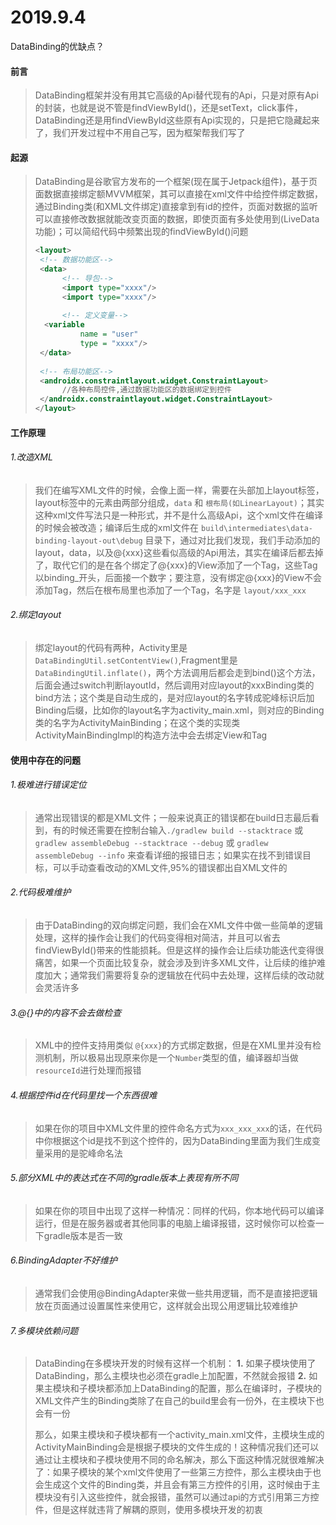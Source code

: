 # 2019.9.4
DataBinding的优缺点？

#### 前言
> DataBinding框架并没有用其它高级的Api替代现有的Api，只是对原有Api的封装，也就是说不管是findViewById()，还是setText，click事件，DataBinding还是用findViewById这些原有Api实现的，只是把它隐藏起来了，我们开发过程中不用自己写，因为框架帮我们写了
> 

#### 起源
>DataBinding是谷歌官方发布的一个框架(现在属于Jetpack组件)，基于页面数据直接绑定额MVVM框架，其可以直接在xml文件中给控件绑定数据，通过Binding类(和XML文件绑定)直接拿到有id的控件，页面对数据的监听可以直接修改数据就能改变页面的数据，即使页面有多处使用到(LiveData功能)；可以简绍代码中频繁出现的findViewById()问题
>```xml
><layout>
>  <!-- 数据功能区-->
>  <data>
>		<!-- 导包-->                     
>		<import type="xxxx"/>
>		<import type="xxxx"/>                      
>		
>		<!-- 定义变量-->                      
>  	<variable
>			name = "user"
>			type = "xxxx"/>     
>  </data>
>  
>  <!-- 布局功能区-->
>  <androidx.constraintlayout.widget.ConstraintLayout>
>		//各种布局控件,通过数据功能区的数据绑定到控件
>  </androidx.constraintlayout.widget.ConstraintLayout>
></layout>
>```
>

#### 工作原理
###### 1.改造XML
> 我们在编写XML文件的时候，会像上面一样，需要在头部加上layout标签，layout标签中的元素由两部分组成，`data` 和 `根布局(如LinearLayout)`；其实这种xml文件写法只是一种形式，并不是什么高级Api，这个xml文件在编译的时候会被改造；编译后生成的xml文件在 `build\intermediates\data-binding-layout-out\debug` 目录下，通过对比我们发现，我们手动添加的layout，data，以及@{xxx}这些看似高级的Api用法，其实在编译后都去掉了，取代它们的是在各个绑定了@{xxx}的View添加了一个Tag，这些Tag以binding_开头，后面接一个数字；要注意，没有绑定@{xxx}的View不会添加Tag，然后在根布局里也添加了一个Tag，名字是 `layout/xxx_xxx`
> 

###### 2.绑定layout
> 绑定layout的代码有两种，Activity里是`DataBindingUtil.setContentView()`,Fragment里是 `DataBindingUtil.inflate()`，两个方法调用后都会走到bind()这个方法，后面会通过switch判断layoutId，然后调用对应layout的xxxBinding类的bind方法；这个类是自动生成的，是对应layout的名字转成驼峰标识后加Binding后缀，比如你的layout名字为activity_main.xml，则对应的Binding类的名字为ActivityMainBinding；在这个类的实现类ActivityMainBindingImpl的构造方法中会去绑定View和Tag
> 

#### 使用中存在的问题
###### 1.极难进行错误定位
> 通常出现错误的都是XML文件；一般来说真正的错误都在build日志最后看到，有的时候还需要在控制台输入`./gradlew build --stacktrace` 或 `gradlew assembleDebug --stacktrace --debug` 或 `gradlew assembleDebug --info` 来查看详细的报错日志；如果实在找不到错误目标，可以手动查看改动的XML文件,95%的错误都出自XML文件的
>

###### 2.代码极难维护
> 由于DataBinding的双向绑定问题，我们会在XML文件中做一些简单的逻辑处理，这样的操作会让我们的代码变得相对简洁，并且可以省去findViewById()带来的性能损耗。但是这样的操作会让后续功能迭代变得很痛苦，如果一个页面比较复杂，就会涉及到许多XML文件，让后续的维护难度加大；通常我们需要将复杂的逻辑放在代码中去处理，这样后续的改动就会灵活许多
>

###### 3.@{}中的内容不会去做检查
> XML中的控件支持用类似 `@{xxx}`的方式绑定数据，但是在XML里并没有检测机制，所以极易出现原来你是一个`Number`类型的值，编译器却当做`resourceId`进行处理而报错
> 

###### 4.根据控件id在代码里找一个东西很难
> 如果在你的项目中XML文件里的控件命名方式为`xxx_xxx_xxx`的话，在代码中你根据这个id是找不到这个控件的，因为DataBinding里面为我们生成变量采用的是驼峰命名法
> 

###### 5.部分XML中的表达式在不同的gradle版本上表现有所不同
> 如果在你的项目中出现了这样一种情况：同样的代码，你本地代码可以编译运行，但是在服务器或者其他同事的电脑上编译报错，这时候你可以检查一下gradle版本是否一致
> 

###### 6.BindingAdapter不好维护
> 通常我们会使用@BindingAdapter来做一些共用逻辑，而不是直接把逻辑放在页面通过设置属性来使用它，这样就会出现公用逻辑比较难维护
> 

###### 7.多模块依赖问题
> DataBinding在多模块开发的时候有这样一个机制：
> **1.** 如果子模块使用了DataBinding，那么主模块也必须在gradle上加配置，不然就会报错
> **2.** 如果主模块和子模块都添加上DataBinding的配置，那么在编译时，子模块的XML文件产生的Binding类除了在自己的build里会有一份外，在主模块下也会有一份
>
> 那么，如果主模块和子模块都有一个activity_main.xml文件，主模块生成的ActivityMainBinding会是根据子模块的文件生成的！这种情况我们还可以通过让主模块和子模块使用不同的命名解决，那么下面这种情况就很难解决了：如果子模块的某个xml文件使用了一些第三方控件，那么主模块由于也会生成这个文件的Binding类，并且会有第三方控件的引用，这时候由于主模块没有引入这些控件，就会报错，虽然可以通过api的方式引用第三方控件，但是这样就违背了解耦的原则，使用多模块开发的初衷
